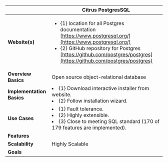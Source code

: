 |  | Citrus PostgresSQL |
| ------- | ---- |
|**Website(s)**| <ul><li>{1} location for all Postgres documentation [https://www.postgresql.org/](https://www.postgresql.org/) <li>{2} GitHub repository for Postgres [https://github.com/postgres/postgres](https://github.com/postgres/postgres) 
|**Overview Basics**    | Open source object-relational database
|**Implementation Basics**     | <li>{1} Download interactive installer from website. <li>{2} Follow installation wizard. 
|**Use Cases**      | <li>{1} Fault tolerance. <li>{2} Highly extensible. <li>{3} Close to meeting SQL standard (170 of 179 features are implemented). 
|**Features**      | 
|**Scalability**     |Highly Scalable
|**Goals**   | 

